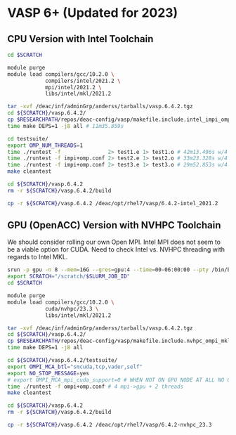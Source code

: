 # VASP 6+ (Updated for 2023)

## CPU Version with Intel Toolchain

```sh
cd $SCRATCH

module purge
module load compilers/gcc/10.2.0 \
            compilers/intel/2021.2 \
            mpi/intel/2021.2 \
            libs/intel/mkl/2021.2

tar -xvf /deac/inf/adminGrp/anderss/tarballs/vasp.6.4.2.tgz
cd ${SCRATCH}/vasp.6.4.2/
cp $RESEARCHPATH/repos/deac-config/vasp/makefile.include.intel_impi_omp_mkl makefile.include
time make DEPS=1 -j8 all # 11m35.859s

cd testsuite/
export OMP_NUM_THREADS=1
time ./runtest -f               2> test1.e 1> test1.o # 42m13.496s w/4 cores
time ./runtest -f impi+omp.conf 2> test2.e 1> test2.o # 33m23.328s w/4 cores,2 threads
time ./runtest -f impi+omp.conf 2> test3.e 1> test3.o # 29m52.853s w/4 cores,4 threads
make cleantest

cd ${SCRATCH}/vasp.6.4.2
rm -r ${SCRATCH}/vasp.6.4.2/build

cp -r ${SCRATCH}/vasp.6.4.2 /deac/opt/rhel7/vasp/6.4.2-intel_2021.2
```


## GPU (OpenACC) Version with NVHPC Toolchain

We should consider rolling our own Open MPI. Intel MPI does not seem to be a
viable option for CUDA. Need to check Intel vs. NVHPC threading with regards to
Intel MKL.

```sh
srun -p gpu -n 8 --mem=16G --gres=gpu:4 --time=00-06:00:00 --pty /bin/bash
export SCRATCH="/scratch/$SLURM_JOB_ID"
cd $SCRATCH

module purge
module load compilers/gcc/10.2.0 \
            cuda/nvhpc/23.3 \
            libs/intel/mkl/2021.2 

tar -xvf /deac/inf/adminGrp/anderss/tarballs/vasp.6.4.2.tgz
cd ${SCRATCH}/vasp.6.4.2/
cp $RESEARCHPATH/repos/deac-config/vasp/makefile.include.nvhpc_ompi_mkl_omp_acc makefile.include
time make DEPS=1 -j8 all

cd ${SCRATCH}/vasp.6.4.2/testsuite/
export OMPI_MCA_btl="smcuda,tcp,vader,self"
export NO_STOP_MESSAGE=yes
# export OMPI_MCA_mpi_cuda_support=0 # WHEN NOT ON GPU NODE AT ALL NO GPUS I SAID!!!
time ./runtest -f ompi+omp.conf # 4 mpi->gpu + 2 threads
make cleantest

cd ${SCRATCH}/vasp.6.4.2
rm -r ${SCRATCH}/vasp.6.4.2/build

cp -r ${SCRATCH}/vasp.6.4.2 /deac/opt/rhel7/vasp/6.4.2-nvhpc_23.3
```
